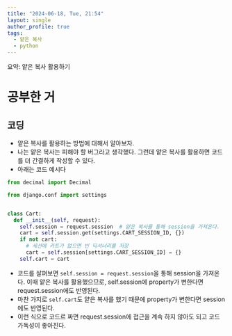 ```yaml
---
title: "2024-06-18, Tue, 21:54"
layout: single
author_profile: true
tags:
  - 얕은 복사
  - python  
---
```


요약: 얕은 복사 활용하기

# 공부한 거

## 코딩

- 얕은 복사를 활용하는 방법에 대해서 알아보자.
- 나는 얕은 복사는 피해야 할 버그라고 생각했다. 그런데 얕은 복사를 활용하면 코드를 더 간결하게 작성할 수 있다.
- 아래는 코드 예시다

```python
from decimal import Decimal

from django.conf import settings


class Cart:
  def __init__(self, request):
    self.session = request.session  # 얕은 복사를 통해 session을 가져온다.
    cart = self.session.get(settings.CART_SESSION_ID, {})
    if not cart:
      # 세션에 카트가 없으면 빈 딕셔너리를 저장
      cart = self.session[settings.CART_SESSION_ID] = {}
    self.cart = cart
```

- 코드를 살펴보면 `self.session = request.session`을 통해 session을 가져온다. 이때 얕은 복사를 활용했으므로, self.session에 property가 변한다면
  request.session에도 반영된다.
- 마찬 가지로 `self.cart`도 얕은 복사를 했기 때문에 property가 변한다면 session에도 반영된다.
- 이런 식으로 코드르 짜면 request.session에 접근을 계속 하지 않아도 되고 코드 가독성이 좋아진다.